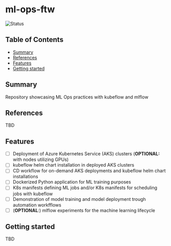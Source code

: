 # ml-ops-ftw

![Status](https://img.shields.io/badge/Status-On%20Hold-yellow)

## Table of Contents

+ [Summary](#summary)
+ [References](#references)
+ [Features](#features)
+ [Getting started](#getting-started)

## Summary

Repository showcasing ML Ops practices with kubeflow and mlflow

## References

TBD

## Features

- [ ] Deployment of Azure Kubernetes Service (AKS) clusters (**OPTIONAL:** with nodes utilizing GPUs)
- [ ] kubeflow helm chart installation in deployed AKS clusters
- [ ] CD workflow for on-demand AKS deployments and kubeflow helm chart installations
- [ ] Dockerized Python application for ML training purposes
- [ ] K8s manifests defining ML jobs and/or K8s manifests for scheduling jobs with kubeflow
- [ ] Demonstration of model training and model deployment trough automation workfflows
- [ ] (**OPTIONAL**:) mlflow experiments for the machine learning lifecycle

## Getting started

TBD
